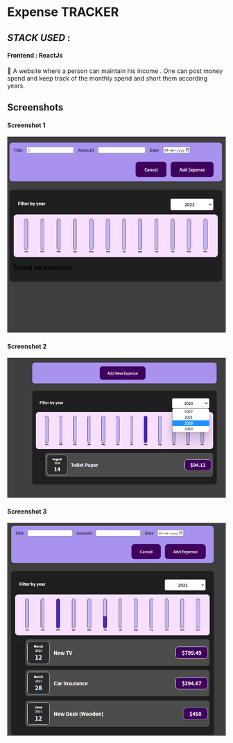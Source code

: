 
# Expense TRACKER

 ## *STACK USED* : 
 
 ####  Frontend        : ReactJs

:page_facing_up: A website where a person can maintain his income . One can post money spend and keep track of the monthly spend and short them according years. 



## Screenshots
 #### Screenshot 1

![screenshot1](docs/home1.png)

#### Screenshot 2

![screenshot2](docs/home2.png)

#### Screenshot 3

![screenshot3](docs/home3.png)
